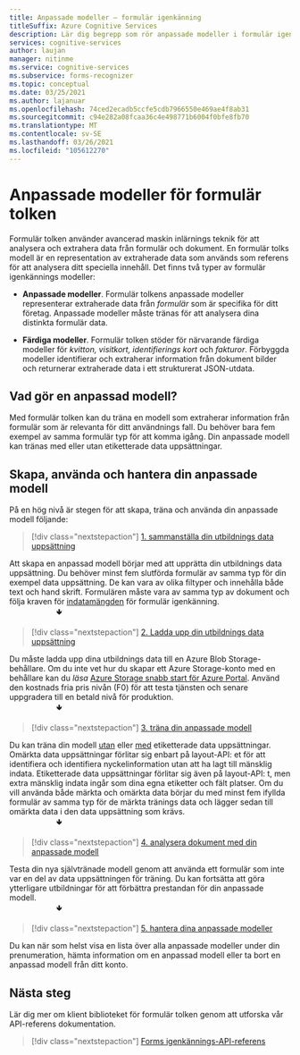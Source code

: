 ```yaml
---
title: Anpassade modeller – formulär igenkänning
titleSuffix: Azure Cognitive Services
description: Lär dig begrepp som rör anpassade modeller i formulär igenkännings-API – användning och begränsningar.
services: cognitive-services
author: laujan
manager: nitinme
ms.service: cognitive-services
ms.subservice: forms-recognizer
ms.topic: conceptual
ms.date: 03/25/2021
ms.author: lajanuar
ms.openlocfilehash: 74ced2ecadb5ccfe5cdb7966550e469ae4f8ab31
ms.sourcegitcommit: c94e282a08fcaa36c4e498771b6004f0bfe8fb70
ms.translationtype: MT
ms.contentlocale: sv-SE
ms.lasthandoff: 03/26/2021
ms.locfileid: "105612270"
---
```

# <a name="form-recognizer-custom-models"></a>Anpassade modeller för formulär tolken

Formulär tolken använder avancerad maskin inlärnings teknik för att analysera och extrahera data från formulär och dokument. En formulär tolks modell är en representation av extraherade data som används som referens för att analysera ditt speciella innehåll. Det finns två typer av formulär igenkännings modeller:

* **Anpassade modeller**. Formulär tolkens anpassade modeller representerar extraherade data från _formulär_ som är specifika för ditt företag. Anpassade modeller måste tränas för att analysera dina distinkta formulär data.

* **Färdiga modeller**. Formulär tolken stöder för närvarande färdiga modeller för _kvitton, visitkort, identifierings kort_ och _fakturor_. Förbyggda modeller identifierar och extraherar information från dokument bilder och returnerar extraherade data i ett strukturerat JSON-utdata.

## <a name="what-does-a-custom-model-do"></a>Vad gör en anpassad modell?

Med formulär tolken kan du träna en modell som extraherar information från formulär som är relevanta för ditt användnings fall. Du behöver bara fem exempel av samma formulär typ för att komma igång. Din anpassade modell kan tränas med eller utan etiketterade data uppsättningar.

## <a name="create-use-and-manage-your-custom-model"></a>Skapa, använda och hantera din anpassade modell

På en hög nivå är stegen för att skapa, träna och använda din anpassade modell följande:

> [!div class="nextstepaction"]
> [1. sammanställa din utbildnings data uppsättning](build-training-data-set.md#custom-model-input-requirements)

Att skapa en anpassad modell börjar med att upprätta din utbildnings data uppsättning. Du behöver minst fem slutförda formulär av samma typ för din exempel data uppsättning. De kan vara av olika filtyper och innehålla både text och hand skrift. Formulären måste vara av samma typ av dokument och följa kraven för [indatamängden](build-training-data-set.md#custom-model-input-requirements) för formulär igenkänning.  
&emsp;&emsp;&emsp;&emsp;&emsp;&emsp;&#129155;

> [!div class="nextstepaction"]
> [2. Ladda upp din utbildnings data uppsättning](build-training-data-set.md#upload-your-training-data)

Du måste ladda upp dina utbildnings data till en Azure Blob Storage-behållare. Om du inte vet hur du skapar ett Azure Storage-konto med en behållare kan du *läsa* [Azure Storage snabb start för Azure Portal](../../storage/blobs/storage-quickstart-blobs-portal.md). Använd den kostnads fria pris nivån (F0) för att testa tjänsten och senare uppgradera till en betald nivå för produktion.  
&emsp;&emsp;&emsp;&emsp;&emsp;&emsp;&#129155;
> [!div class="nextstepaction"]
> [3. träna din anpassade modell](quickstarts/client-library.md#train-a-custom-model)

Du kan träna din modell [utan](quickstarts/client-library.md#train-a-model-without-labels) eller [med](quickstarts/client-library.md#train-a-model-with-labels) etiketterade data uppsättningar. Omärkta data uppsättningar förlitar sig enbart på layout-API: et för att identifiera och identifiera nyckelinformation utan att ha lagt till mänsklig indata. Etiketterade data uppsättningar förlitar sig även på layout-API: t, men extra mänsklig indata ingår som dina egna etiketter och fält platser. Om du vill använda både märkta och omärkta data börjar du med minst fem ifyllda formulär av samma typ för de märkta tränings data och lägger sedan till omärkta data i den data uppsättning som krävs.  
&emsp;&emsp;&emsp;&emsp;&emsp;&emsp;&#129155;  

>[!div class="nextstepaction"]
> [4. analysera dokument med din anpassade modell](quickstarts/client-library.md#analyze-forms-with-a-custom-model)

Testa din nya självtränade modell genom att använda ett formulär som inte var en del av data uppsättningen för träning. Du kan fortsätta att göra ytterligare utbildningar för att förbättra prestandan för din anpassade modell.  
&emsp;&emsp;&emsp;&emsp;&emsp;&emsp;&#129155;

> [!div class="nextstepaction"]
> [5. hantera dina anpassade modeller](quickstarts/client-library.md#manage-custom-models)

Du kan när som helst visa en lista över alla anpassade modeller under din prenumeration, hämta information om en anpassad modell eller ta bort en anpassad modell från ditt konto.

## <a name="next-steps"></a>Nästa steg

Lär dig mer om klient biblioteket för formulär tolken genom att utforska vår API-referens dokumentation.
> [!div class="nextstepaction"]
> [Forms igenkännings-API-referens](https://westcentralus.dev.cognitive.microsoft.com/docs/services/form-recognizer-api-v2-1-preview-3/operations/5ed8c9843c2794cbb1a96291)
>

